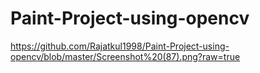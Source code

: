 # Paint-Project-using-opencv
https://github.com/Rajatkul1998/Paint-Project-using-opencv/blob/master/Screenshot%20(87).png?raw=true

